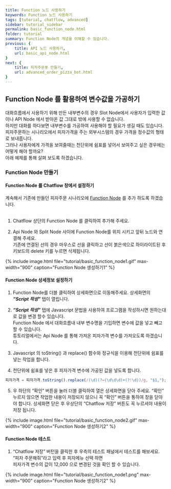 ```yaml
---
title: Function 노드 사용하기
keywords: Function 노드 사용하기
tags: [tutorial, chatflow, advanced]
sidebar: tutorial_sidebar
permalink: basic_function_node.html
folder: tutorial
summary: Function Node의 개념을 이해할 수 있습니다.
previous: {
    title: API 노드 사용하기,
    url: basic_api_node.html
}
next: {
    title: 피자주문봇 만들기,
    url: advanced_order_pizza_bot.html
}
---
```


## Function Node 를 활용하여 변수값을 가공하기
대화흐름에서 사용하기 위해 만든 내부변수의 경우 Slot Node에서 사용자가 입력한 값이나 API Node 에서 받아온 값 그대로 밖에 사용할 수 없습니다. <br/>
하지만 대화를 하다보면 내부변수를 가공하여 사용해야 할 필요가 생길 때도 있습니다. <br/>
피자주문하는 시나리오에서 피자가격을 주는 외부시스템의 경우 가격을 정수값의 형태로 보내줍니다. <br/>
그러나 사용자에게 가격을 보여줄때는 천단위에 쉼표를 넣어서 보여주고 싶은 경우에는 어떻게 해야 할까요? <br/>
아래 예제를 통해 살펴 보도록 하겠습니다.

### Function Node 만들기
#### Function Node 를 Chatflow 창에서 설정하기
계속해서 기존에 만들던 피자주문 시나리오에 [Function Node](/chatflow_function.html#function-%EB%85%B8%EB%93%9C) 를 추가 하도록 하겠습니다. <br/>
<br/>
1) Chatflow 상단의 Function Node 를 클릭하여 추가해 주세요.

2) Api Node 와 Split Node 사이에 Function Node를 위치 시키고 앞뒤 노드와 연결해 주세요. <br/>
기존에 연결된 선의 경우 마우스로 선을 클릭하고 선이 붉은색으로 하이라이트된 후 키보드의 delete 키를 누르면 삭제됩니다.

{% include image.html file="tutorial/basic_function_node1.gif" max-width="900" caption="Function Node 생성하기1" %}

#### Function Node 상세정보 설정하기
1) Function Node를 더블 클릭하여 상세화면으로 이동해주세요. 상세화면의 ***“Script 작성”*** 탭이 열립니다. 

2) ***“Script 작성”*** 탭에 Javascript 문법을 사용하여 프로그램을 작성하시면 원하는대로 값을 변경 할수 있습니다. <br/>
Function Node 에서 대화흐름내 내부 변수명을 기입하면 변수에 값을 넣고 빼고 할 수 있습니다. <br/>
튜토리얼에서는 Api Node 를 통해 가져온 피자가격 변수를 가져오도록 하겠습니다.

3) Javascript 의 toString() 과 replace() 함수와 정규식을 이용해 천단위에 쉼표를 넣는 작업을 합니다.

4) 천단위에 쉼표를 넣은 후 피자가격 변수에 가공된 값을 넣도록 합니다.

```js
피자가격 = 피자가격.toString().replace(/(\d)(?=(\d\d\d)+(?!\d))/g, "$1,");
````

5) 우 하단의 “확인” 버튼을 눌러 더블 클릭하여 열은 상세화면을 닫아 주세요. 
“확인” 누르지 않으면 작업한 내용이 저장되지 않으니 꼭 “확인” 버튼을 통하여 창을 닫아야 합니다. 
상세화면 닫은 후 우상단의 “Chatflow 저장” 버튼도 꼭 누르셔야 내용이 저장 됩니다.

{% include image.html file="tutorial/basic_function_node2.gif" max-width="900" caption="Function Node 생성하기2" %}

#### Function Node 테스트
1) “Chatflow 저장” 버턴을 클릭한 후 우측의 테스트 패널에서 테스트를 해보세요. “피자 주문해줘”라고 입력 후 피자메뉴 선택 하면 <br/>
피자가격 변수의 값이 12,000 으로 변경된 것을 확인 할 수 있습니다.

{% include image.html file="tutorial/basic_function_node1.png" max-width="900" caption="Function Node 생성하기2" %}
